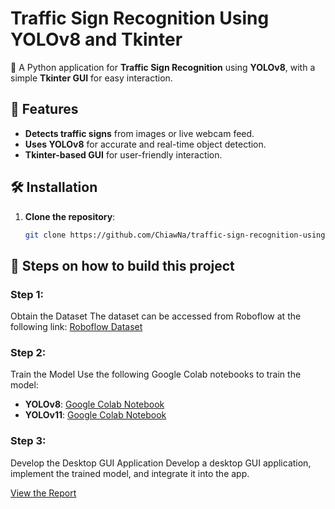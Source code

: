 # Traffic Sign Recognition Using YOLOv8 and Tkinter

🚦 A Python application for **Traffic Sign Recognition** using **YOLOv8**, with a simple **Tkinter GUI** for easy interaction.

## 📌 Features
- **Detects traffic signs** from images or live webcam feed.
- **Uses YOLOv8** for accurate and real-time object detection.
- **Tkinter-based GUI** for user-friendly interaction.

## 🛠 Installation

1. **Clone the repository**:
   ```sh
   git clone https://github.com/ChiawNa/traffic-sign-recognition-using-yolov8.git

## 📝 Steps on how to build this project
### Step 1: 
Obtain the Dataset The dataset can be accessed from Roboflow at the following link: [Roboflow Dataset](https://universe.roboflow.com/roboflow-58fyf/rock-paper-scissors-sxsw/dataset/14) 
### Step 2: 
Train the Model Use the following Google Colab notebooks to train the model: 
- **YOLOv8**: [Google Colab Notebook](https://colab.research.google.com/drive/1ToYYk5D-KLa1Qz_0CuRLCLT7DuOlK-1f?usp=sharing)
- **YOLOv11**: [Google Colab Notebook](https://colab.research.google.com/drive/1C-4kNeilbdiPaYQeybFSQoVpf6YYhIqB?usp=sharing)
  
### Step 3: 
Develop the Desktop GUI Application Develop a desktop GUI application, implement the trained model, and integrate it into the app.

[View the Report](https://1drv.ms/w/c/ecf96967acd2fef2/EQnar0OakC1Kt-QYEet5uBcB4eZRtcrjmQKCwwZGybox7A?e=kbP9HC)
